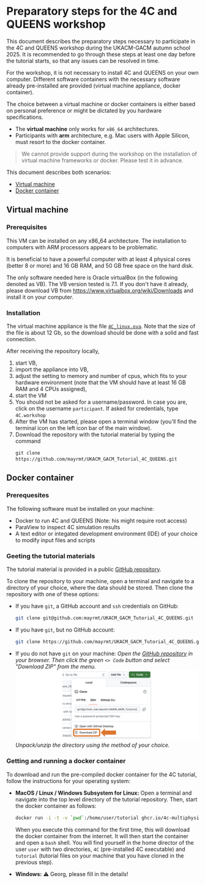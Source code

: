 # Preparatory steps for the 4C and QUEENS workshop

This document describes the preparatory steps necessary to participate in the 4C and QUEENS workshop during the UKACM-GACM autumn school 2025.
It is recommended to go through these steps at least one day before the tutorial starts,
so that any issues can be resolved in time.

For the workshop, it is not necessary to install 4C and QUEENS on your own computer. Different software containers with the necessary software already pre-installed are provided (virtual machine appliance, docker container).

The choice between a virtual machine or docker containers is either based on personal preference or might be dictated by you hardware specifications.

- The **virtual machine** only works for `x86_64` architectures.
- Participants with **arm** architecture, e.g. Mac users with Apple Silicon, must resort to the docker container.

> We cannot provide support during the workshop on the installation of virtual machine frameworks or docker. Please test it in advance.

This document describes both scenarios:

- [Virtual machine](#virtual-machine)
- [Docker container](#docker-container)

## Virtual machine

### Prerequisites

This VM can be installed on any x86_64 architecture. 
The installation to computers with ARM processors appears to be problematic.

It is beneficial to have a powerful computer with at least 4 physical cores (better 8 or more) and 16 GB RAM, 
and 50 GB free space on the hard disk.

The only software needed here is Oracle virtualBox (in the following denoted as VB). 
The VB version tested is 7.1.
If you don't have it already, please download VB from https://www.virtualbox.org/wiki/Downloads and install it on your computer.

### Installation

The virtual machine appliance is the file [`4C_linux.ova`](https://hereon-my.sharepoint.com/:u:/g/personal/ingo_scheider_hereon_de/Efkhgd6WdvxJmUbfJl4vGCoBvmIm5NaVAXzInRCSCxVpNw?e=DGGnzF). 
Note that the size of the file is about 12 Gb, so the download should be done with a solid and fast connection.

After receiving the repository locally, 
1. start VB, 
1. import the appliance into VB, 
1. adjust the setting to memory and number of cpus, which fits to your hardware environment 
   (note that the VM should have at least 16 GB RAM and 4 CPUs assigned),
1. start the VM
1. You should not be asked for a username/password. 
   In case you are, click on the username `participant`. If asked for credentials, type `4C.workshop`
2. After the VM has started, please open a terminal window (you'll find the terminal icon on the left icon bar of the main window).
3. Download the repository with the tutorial material by typing the command
   ```
   git clone https://github.com/mayrmt/UKACM_GACM_Tutorial_4C_QUEENS.git
   ```


## Docker container

### Prerequesites

The following software must be installed on your machine:

- Docker to run 4C and QUEENS (Note: his might require root access)
- ParaView to inspect 4C simulation results
- A text editor or integated development environment (IDE) of your choice to modify input files and scripts

### Geeting the tutorial materials

The tutorial material is provided in a public [GitHub repository](https://github.com/mayrmt/UKACM_GACM_Tutorial_4C_QUEENS).

To clone the repository to your machine, open a terminal and navigate to a directory of your choice, where the data should be stored. Then clone the repository with one of these options:

- If you have `git`, a GitHub account and `ssh` credentials on GitHub:
   ```bash
   git clone git@github.com:mayrmt/UKACM_GACM_Tutorial_4C_QUEENS.git
   ```

- If you have `git`, but no GitHub account:
   ```bash
   git clone https://github.com/mayrmt/UKACM_GACM_Tutorial_4C_QUEENS.git
   ```

- If you do not have `git` on your machine: _Open the [GitHub repository](https://github.com/mayrmt/UKACM_GACM_Tutorial_4C_QUEENS) in your browser. Then click the green `<> Code` button and select "Download ZIP" from the menu._
   ![](fig/github_download_zip.png)
  _Unpack/unzip the directory using the method of your choice._

### Getting and running a docker container

To download and run the pre-compiled docker container for the 4C tutorial, follow the instructions for your operating system:

- **MacOS / Linux / Windows Subsystem for Linux:** Open a terminal and navigate into the top level directory of the tutorial repository. Then, start the docker container as follows:
   ```bash
   docker run -i -t -v `pwd`:/home/user/tutorial ghcr.io/4c-multiphysics/4c-minimal:latest /bin/bash
   ```
   When you execute this command for the first time, this will download the docker container from the internet. It will then start the container and open a `bash` shell. You will find yourself in the home director of the user `user` with two directories, `4C` (pre-installed 4C executable) and `tutorial` (tutorial files on your machine that you have cloned in the previous step).

- **Windows:** :warning: Georg, please fill in the details!
